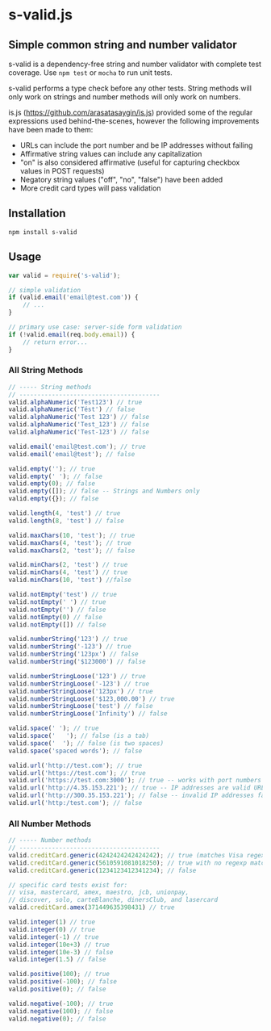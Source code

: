 # s-valid.js
## Simple common string and number validator
s-valid is a dependency-free string and number validator with complete test coverage. Use `npm test` or `mocha` to run unit tests.

s-valid performs a type check before any other tests. String methods will only work on strings and number methods will only work on numbers.

is.js (https://github.com/arasatasaygin/is.js) provided some of the regular expressions used behind-the-scenes, however the following improvements have been made to them:

- URLs can include the port number and be IP addresses without failing
- Affirmative string values can include any capitalization
- "on" is also considered affirmative (useful for capturing checkbox values in POST requests)
- Negatory string values ("off", "no", "false") have been added
- More credit card types will pass validation

## Installation
```
npm install s-valid
```

## Usage
```javascript
var valid = require('s-valid');

// simple validation
if (valid.email('email@test.com')) {
	// ...
}

// primary use case: server-side form validation
if (!valid.email(req.body.email)) {
	// return error...
}
```

### All String Methods
```javascript
// ----- String methods
// ---------------------------------------
valid.alphaNumeric('Test123') // true
valid.alphaNumeric('Tést') // false
valid.alphaNumeric('Test 123') // false
valid.alphaNumeric('Test_123') // false
valid.alphaNumeric('Test-123') // false

valid.email('email@test.com'); // true
valid.email('email@test'); // false

valid.empty(''); // true
valid.empty(' '); // false
valid.empty(0); // false
valid.empty([]); // false -- Strings and Numbers only
valid.empty({}); // false

valid.length(4, 'test') // true
valid.length(8, 'test') // false

valid.maxChars(10, 'test'); // true
valid.maxChars(4, 'test'); // true
valid.maxChars(2, 'test'); // false

valid.minChars(2, 'test') // true
valid.minChars(4, 'test') // true
valid.minChars(10, 'test') //false

valid.notEmpty('test') // true
valid.notEmpty(' ') // true
valid.notEmpty('') // false
valid.notEmpty(0) // false
valid.notEmpty([]) // false

valid.numberString('123') // true
valid.numberString('-123') // true
valid.numberString('123px') // false
valid.numberString('$123000') // false

valid.numberStringLoose('123') // true
valid.numberStringLoose('-123') // true
valid.numberStringLoose('123px') // true
valid.numberStringLoose('$123,000.00') // true
valid.numberStringLoose('test') // false
valid.numberStringLoose('Infinity') // false

valid.space(' '); // true
valid.space('	'); // false (is a tab)
valid.space('  '); // false (is two spaces)
valid.space('spaced words'); // false 

valid.url('http://test.com'); // true
valid.url('https://test.com'); // true
valid.url('https://test.com:3000'); // true -- works with port numbers
valid.url('http://4.35.153.221'); // true -- IP addresses are valid URLs
valid.url('http://300.35.153.221'); // false -- invalid IP addresses fail
valid.url('http:/test.com'); // false
```
### All Number Methods
```javascript
// ----- Number methods
// ---------------------------------------
valid.creditCard.generic(4242424242424242); // true (matches Visa regexp)
valid.creditCard.generic(5610591081018250); // true with no regexp match (Australian Bankcard)
valid.creditCard.generic(1234123412341234); // false

// specific card tests exist for:
// visa, mastercard, amex, maestro, jcb, unionpay, 
// discover, solo, carteBlanche, dinersClub, and lasercard
valid.creditCard.amex(371449635398431) // true

valid.integer(1) // true
valid.integer(0) // true
valid.integer(-1) // true
valid.integer(10e+3) // true
valid.integer(10e-3) // false
valid.integer(1.5) // false

valid.positive(100); // true
valid.positive(-100); // false
valid.positive(0); // false

valid.negative(-100); // true
valid.negative(100); // false
valid.negative(0); // false

```